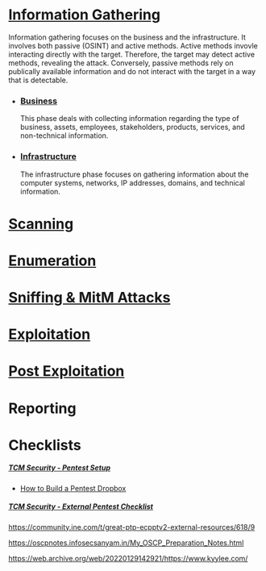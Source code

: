 # [Information Gathering](../Techniques/InformationGathering/README.md)
  Information gathering focuses on the business and the infrastructure.  It involves both passive (OSINT) and active methods.  Active methods invovle interacting directly with the target.  Therefore, the target may detect active methods, revealing the attack.  Conversely, passive methods rely on publically available information and do not interact with the target in a way that is detectable.
  * ### [Business](../Techniques/InformationGathering/Business.md)
    This phase deals with collecting information regarding the type of business, assets, employees, stakeholders, products, services, and non-technical information.
  * ### [Infrastructure](../Techniques/InformationGathering/Infrastructure.md)
    The infrastructure phase focuses on gathering information about the computer systems, networks, IP addresses, domains, and technical information.

# [Scanning](../Techniques/Scanning/README.md)

# [Enumeration](../Techniques/Enumeration/README.md)

# [Sniffing & MitM Attacks](../Techniques/Sniffing_MitM_Attacks/README.md)

# [Exploitation](../Techniques/Exploitation/README.md)

# [Post Exploitation](../Techniques/PostExploitation/README.md)

# Reporting

# Checklists
##### [TCM Security - Pentest Setup](https://github.com/hmaverickadams/Pentest-Dropbox-Setup)
* [How to Build a Pentest Dropbox](https://www.youtube.com/watch?v=D2t4ADQnBEk)
##### [TCM Security - External Pentest Checklist](https://github.com/hmaverickadams/External-Pentest-Checklist)


<https://community.ine.com/t/great-ptp-ecpptv2-external-resources/618/9>

<https://oscpnotes.infosecsanyam.in/My_OSCP_Preparation_Notes.html>

<https://web.archive.org/web/20220129142921/https://www.kyylee.com/>